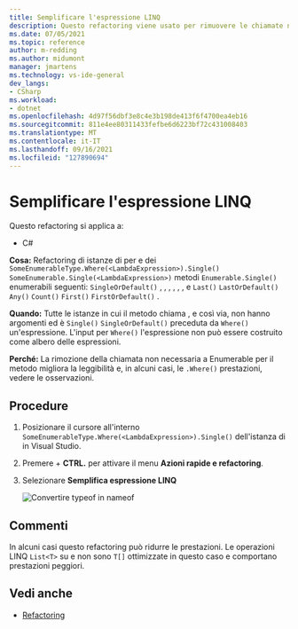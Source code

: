 ```yaml
---
title: Semplificare l'espressione LINQ
description: Questo refactoring viene usato per rimuovere le chiamate non necessarie a Enumerable per il metodo Where.
ms.date: 07/05/2021
ms.topic: reference
author: m-redding
ms.author: midumont
manager: jmartens
ms.technology: vs-ide-general
dev_langs:
- CSharp
ms.workload:
- dotnet
ms.openlocfilehash: 4d97f56dbf3e8c4e3b198de413f6f4700ea4eb16
ms.sourcegitcommit: 811e4ee80311433fefbe6d6223bf72c431008403
ms.translationtype: MT
ms.contentlocale: it-IT
ms.lasthandoff: 09/16/2021
ms.locfileid: "127890694"
---
```

# <a name="simplify-linq-expression"></a>Semplificare l'espressione LINQ

Questo refactoring si applica a:

- C#

**Cosa:** Refactoring di istanze di per e dei `SomeEnumerableType.Where(<LambdaExpression>).Single()` `SomeEnumerable.Single(<LambdaExpression>)` metodi `Enumerable.Single()` enumerabili seguenti: `SingleOrDefault()` , , , , , , e `Last()` `LastOrDefault()` `Any()` `Count()` `First()` `FirstOrDefault()` .

**Quando:**  Tutte le istanze in cui il metodo chiama , e così via, non hanno argomenti ed è `Single()` `SingleOrDefault()` preceduta da `Where()` un'espressione. L'input per `Where()` l'espressione non può essere costruito come albero delle espressioni.

**Perché:** La rimozione della chiamata non necessaria a Enumerable per il metodo migliora la leggibilità e, in alcuni casi, le `.Where()` prestazioni, vedere le osservazioni.

## <a name="how-to"></a>Procedure

1. Posizionare il cursore all'interno `SomeEnumerableType.Where(<LambdaExpression>).Single()` dell'istanza di in Visual Studio.
2. Premere  + **CTRL.** per attivare il menu **Azioni rapide e refactoring**.
3. Selezionare **Semplifica espressione LINQ**

   ![Convertire typeof in nameof](media/simplify-linq-expression.png)
   
## <a name="remarks"></a>Commenti

In alcuni casi questo refactoring può ridurre le prestazioni. Le operazioni LINQ `List<T>` su e non sono `T[]` ottimizzate in questo caso e comportano prestazioni peggiori.

## <a name="see-also"></a>Vedi anche

- [Refactoring](../refactoring-in-visual-studio.md)
